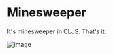 # Minesweeper

It's minesweeper in CLJS. That's it.

![image](https://user-images.githubusercontent.com/22107263/179074947-ffa0e7ff-9f29-4e27-9840-fa6492ade1c1.png)
